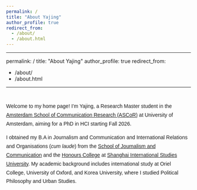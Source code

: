 ```yaml
---
permalink: /
title: "About Yajing"
author_profile: true
redirect_from: 
  - /about/
  - /about.html
---
```


---
permalink: /
title: "About Yajing"
author_profile: true
redirect_from: 
  - /about/
  - /about.html
---

<div style="margin-top: 40px; max-width: 800px; line-height: 1.7; font-family: 'Helvetica', Arial, sans-serif;">

Welcome to my home page! I’m Yajing, a Research Master student in the [Amsterdam School of Communication Research (ASCoR)](https://ascor.uva.nl/) at University of Amsterdam, aiming for a  PhD in HCI starting Fall 2026. 

I obtained my B.A in Journalism and Communication and International Relations and Organisations (<em>cum laude</em>) from the [School of Journalism and Communication](https://sjc.shisu.edu.cn/eng/) and the [Honours College](http://www.honors.shisu.edu.cn) at [Shanghai International Studies University](https://en.shisu.edu.cn/). My academic background includes international study at Oriel College, University of Oxford, and Korea University, where I studied Political Philosophy and Urban Studies.

</div>
